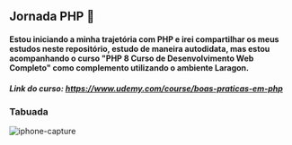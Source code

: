 ## Jornada PHP 🐘
#### Estou iniciando a minha trajetória com PHP e irei compartilhar os meus estudos neste repositório, estudo de maneira autodidata, mas estou acompanhando o curso "PHP 8 Curso de Desenvolvimento Web Completo" como complemento utilizando o ambiente Laragon.
##### Link do curso: https://www.udemy.com/course/boas-praticas-em-php

### Tabuada
![iphone-capture](https://github.com/dugabrielle/treino_php/assets/121505858/4ddb3225-6e31-4ea6-b6fe-70ea8cd3f50f)


